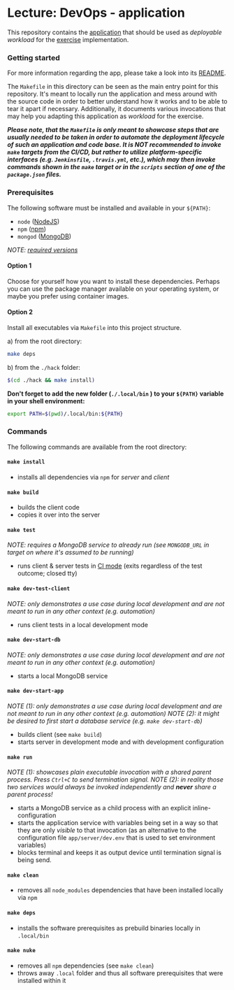 Lecture: DevOps - application
=============================


This repository contains the [application](./app/README.md) that should be used as *deployable workload* for the
[exercise](https://github.com/lucendio/lecture-devops-material/blob/master/assignments/exercise.md) implementation.  


### Getting started 

For more information regarding the app, please take a look into its [README](./app/README.md).

The `Makefile` in this directory can be seen as the main entry point for this repository. It's meant to locally run the
application and mess around with the source code in order to better understand how it works and to be able to tear it
apart if necessary.
Additionally, it documents various invocations that may help you adapting this application as *workload* for the exercise. 

**_Please note, that the `Makefile` is only meant to showcase steps that are usually needed to be taken in order to
automate the deployment lifecycle of such an application and code base.
It is NOT recommended to invoke `make` targets from the CI/CD, but rather to utilize platform-specific interfaces 
(e.g. `Jenkinsfile`, `.travis.yml`, etc.), which may then invoke commands shown in the `make` target or in the `scripts`
 section of one of the `package.json` files._**


### Prerequisites

The following software must be installed and available in your `${PATH}`:

* `node` ([NodeJS](https://nodejs.org/en/download)) 
* `npm` ([npm](https://www.npmjs.com/get-npm))
* `mongod` ([MongoDB](https://docs.mongodb.com/manual/installation/))

*NOTE: [required versions](https://github.com/lucendio/lecture-devops-app/blob/master/hack/Makefile#L18-L20)*


#### Option 1

Choose for yourself how you want to install these dependencies. Perhaps you can use the package manager
available on your operating system, or maybe you prefer using container images. 


#### Option 2

Install all executables via `Makefile` into this project structure.

a) from the root directory:
```sh
make deps
```

b) from the `./hack` folder:
```sh
$(cd ./hack && make install)
```

__Don't forget to add the new folder (`./.local/bin` ) to your `${PATH}` variable in your shell environment:__ 
```sh
export PATH=$(pwd)/.local/bin:${PATH}
```


### Commands

The following commands are available from the root directory:


#### `make install`

* installs all dependencies via `npm` for *server* and *client*


#### `make build`

* builds the client code
* copies it over into the server


#### `make test`

*NOTE: requires a MongoDB service to already run (see `MONGODB_URL` in target on where it's assumed to be running)*

* runs client & server tests in [CI mode](https://jestjs.io/docs/en/cli.html#--ci) (exits regardless of the test outcome; closed tty)


#### `make dev-test-client`

*NOTE: only demonstrates a use case during local development and are not meant to run in any other context (e.g. automation)*

* runs client tests in a local development mode


#### `make dev-start-db`

*NOTE: only demonstrates a use case during local development and are not meant to run in any other context (e.g. automation)*

* starts a local MongoDB service


#### `make dev-start-app`

*NOTE (1): only demonstrates a use case during local development and are not meant to run in any other context (e.g. automation)*
*NOTE (2): it might be desired to first start a database service (e.g. `make dev-start-db`)*

* builds client (see `make build`) 
* starts server in development mode and with development configuration


#### `make run`

*NOTE (1): showcases plain executable invocation with a shared parent process. Press `Ctrl+C` to send termination signal.*
*NOTE (2): in reality those two services would always be invoked independently and __never__ share a parent process!*

* starts a MongoDB service as a child process with an explicit inline-configuration
* starts the application service with variables being set in a way so that they are only *visible* to that invocation
  (as an alternative to the configuration file `app/server/dev.env` that is used to set environment variables)
* blocks terminal and keeps it as output device until termination signal is being send.


#### `make clean`

* removes all `node_modules` dependencies that have been installed locally via `npm`


#### `make deps`

* installs the software prerequisites as prebuild binaries locally in `.local/bin`


#### `make nuke`

* removes all `npm` dependencies (see `make clean`)
* throws away `.local` folder and thus all software prerequisites that were installed within it

